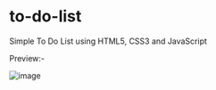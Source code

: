 # to-do-list
Simple To Do List using HTML5, CSS3 and JavaScript

Preview:-

![image](https://github.com/kishore28kumar/to-do-list/assets/139374121/7ba2db62-6134-449a-9a8c-499674fc922a)

